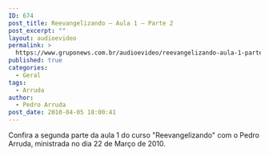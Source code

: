 ```yaml
---
ID: 674
post_title: Reevangelizando – Aula 1 – Parte 2
post_excerpt: ""
layout: audioevideo
permalink: >
  https://www.gruponews.com.br/audioevideo/reevangelizando-aula-1-parte-2
published: true
categories:
  - Geral
tags:
  - Arruda
author:
  - Pedro Arruda
post_date: 2010-04-05 18:00:41
---
```

Confira a segunda parte da aula 1 do curso "Reevangelizando" com o Pedro Arruda, ministrada no dia 22 de Março de 2010.